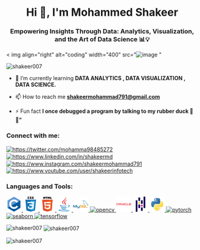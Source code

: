 <h1 align="center">Hi 👋, I'm Mohammed Shakeer</h1>
<h3 align="center">Empowering Insights Through Data: Analytics, Visualization, and the Art of Data Science 📊💡</h3>

< img align="right" alt="coding" width="400" src="![image](https://github.com/shakeer007/shakeer007/assets/153000879/0c98d4a6-5d9b-4211-8d0c-88c1e61fd14f)
"

<p align="left"> <img src="https://komarev.com/ghpvc/?username=shakeer007&label=Profile%20views&color=0e75b6&style=flat" alt="shakeer007" /> </p>

- 🌱 I’m currently learning **DATA ANALYTICS , DATA VISUALIZATION , DATA SCIENCE.**

- 📫 How to reach me **shakeermohammad791@gmail.com**

- ⚡ Fun fact **I once debugged a program by talking to my rubber duck 🦆🤖"**

<h3 align="left">Connect with me:</h3>
<p align="left">
<a href="https://twitter.com/https://twitter.com/mohamma98485272" target="blank"><img align="center" src="https://raw.githubusercontent.com/rahuldkjain/github-profile-readme-generator/master/src/images/icons/Social/twitter.svg" alt="https://twitter.com/mohamma98485272" height="30" width="40" /></a>
<a href="https://linkedin.com/in/https://www.linkedin.com/in/shakeermd" target="blank"><img align="center" src="https://raw.githubusercontent.com/rahuldkjain/github-profile-readme-generator/master/src/images/icons/Social/linked-in-alt.svg" alt="https://www.linkedin.com/in/shakeermd" height="30" width="40" /></a>
<a href="https://instagram.com/https://www.instagram.com/shakeermohammad791" target="blank"><img align="center" src="https://raw.githubusercontent.com/rahuldkjain/github-profile-readme-generator/master/src/images/icons/Social/instagram.svg" alt="https://www.instagram.com/shakeermohammad791" height="30" width="40" /></a>
<a href="https://www.youtube.com/c/https://www.youtube.com/user/shakeerinfotech" target="blank"><img align="center" src="https://raw.githubusercontent.com/rahuldkjain/github-profile-readme-generator/master/src/images/icons/Social/youtube.svg" alt="https://www.youtube.com/user/shakeerinfotech" height="30" width="40" /></a>
</p>

<h3 align="left">Languages and Tools:</h3>
<p align="left"> <a href="https://www.cprogramming.com/" target="_blank" rel="noreferrer"> <img src="https://raw.githubusercontent.com/devicons/devicon/master/icons/c/c-original.svg" alt="c" width="40" height="40"/> </a> <a href="https://www.w3schools.com/css/" target="_blank" rel="noreferrer"> <img src="https://raw.githubusercontent.com/devicons/devicon/master/icons/css3/css3-original-wordmark.svg" alt="css3" width="40" height="40"/> </a> <a href="https://www.w3.org/html/" target="_blank" rel="noreferrer"> <img src="https://raw.githubusercontent.com/devicons/devicon/master/icons/html5/html5-original-wordmark.svg" alt="html5" width="40" height="40"/> </a> <a href="https://www.java.com" target="_blank" rel="noreferrer"> <img src="https://raw.githubusercontent.com/devicons/devicon/master/icons/java/java-original.svg" alt="java" width="40" height="40"/> </a> <a href="https://www.mysql.com/" target="_blank" rel="noreferrer"> <img src="https://raw.githubusercontent.com/devicons/devicon/master/icons/mysql/mysql-original-wordmark.svg" alt="mysql" width="40" height="40"/> </a> <a href="https://opencv.org/" target="_blank" rel="noreferrer"> <img src="https://www.vectorlogo.zone/logos/opencv/opencv-icon.svg" alt="opencv" width="40" height="40"/> </a> <a href="https://www.oracle.com/" target="_blank" rel="noreferrer"> <img src="https://raw.githubusercontent.com/devicons/devicon/master/icons/oracle/oracle-original.svg" alt="oracle" width="40" height="40"/> </a> <a href="https://pandas.pydata.org/" target="_blank" rel="noreferrer"> <img src="https://raw.githubusercontent.com/devicons/devicon/2ae2a900d2f041da66e950e4d48052658d850630/icons/pandas/pandas-original.svg" alt="pandas" width="40" height="40"/> </a> <a href="https://www.python.org" target="_blank" rel="noreferrer"> <img src="https://raw.githubusercontent.com/devicons/devicon/master/icons/python/python-original.svg" alt="python" width="40" height="40"/> </a> <a href="https://pytorch.org/" target="_blank" rel="noreferrer"> <img src="https://www.vectorlogo.zone/logos/pytorch/pytorch-icon.svg" alt="pytorch" width="40" height="40"/> </a> <a href="https://seaborn.pydata.org/" target="_blank" rel="noreferrer"> <img src="https://seaborn.pydata.org/_images/logo-mark-lightbg.svg" alt="seaborn" width="40" height="40"/> </a> <a href="https://www.tensorflow.org" target="_blank" rel="noreferrer"> <img src="https://www.vectorlogo.zone/logos/tensorflow/tensorflow-icon.svg" alt="tensorflow" width="40" height="40"/> </a> </p>

<p><img align="left" src="https://github-readme-stats.vercel.app/api/top-langs?username=shakeer007&show_icons=true&locale=en&layout=compact" alt="shakeer007" /></p>

<p>&nbsp;<img align="center" src="https://github-readme-stats.vercel.app/api?username=shakeer007&show_icons=true&locale=en" alt="shakeer007" /></p>

<p><img align="center" src="https://github-readme-streak-stats.herokuapp.com/?user=shakeer007&" alt="shakeer007" /></p>

